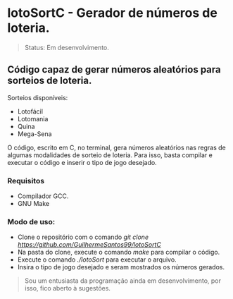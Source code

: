 # lotoSortC - Gerador de números de loteria.

> Status: Em desenvolvimento. 

## Código capaz de gerar números aleatórios para sorteios de loteria.
Sorteios disponíveis: 
+ Lotofácil
+ Lotomania
+ Quina
+ Mega-Sena

O código, escrito em C, no terminal, gera números aleatórios nas regras de algumas modalidades de sorteio de loteria. 
Para isso, basta compilar e executar o código e inserir o tipo de jogo desejado.

### Requisitos
+ Compilador GCC.
+ GNU Make

### Modo de uso:
+ Clone o repositório com o comando *git clone https://github.com/GuilhermeSantos99/lotoSortC*
+ Na pasta do clone, execute o comando *make* para compilar o código.
+ Execute o comando *./lotoSort* para executar o arquivo.
+ Insira o tipo de jogo desejado e seram mostrados os números gerados.


>Sou um entusiasta da programação ainda em desenvolvimento, por isso, fico aberto à sugestões.